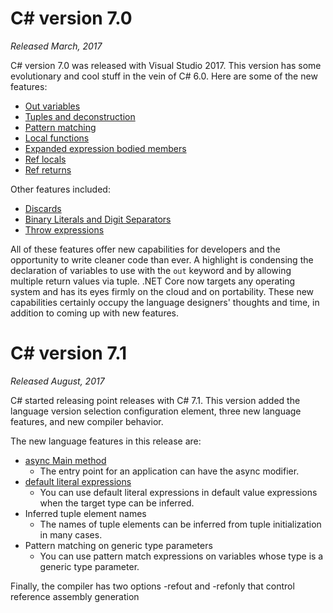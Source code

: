 # C# version 7.0

*Released March, 2017*

C# version 7.0 was released with Visual Studio 2017. This version has some evolutionary and cool stuff in the vein of C# 6.0. Here are some of the new features:

* [Out variables](https://learn.microsoft.com/en-us/dotnet/csharp/language-reference/keywords/out-parameter-modifier)
* [Tuples and deconstruction](https://learn.microsoft.com/en-us/dotnet/csharp/language-reference/builtin-types/value-tuples)
* [Pattern matching](https://learn.microsoft.com/en-us/dotnet/csharp/fundamentals/functional/pattern-matching)
* [Local functions](https://learn.microsoft.com/en-us/dotnet/csharp/programming-guide/classes-and-structs/local-functions)
* [Expanded expression bodied members](https://learn.microsoft.com/en-us/dotnet/csharp/programming-guide/statements-expressions-operators/expression-bodied-members)
* [Ref locals](https://learn.microsoft.com/en-us/dotnet/csharp/language-reference/statements/declarations#ref-locals)
* [Ref returns](https://learn.microsoft.com/en-us/dotnet/csharp/language-reference/statements/jump-statements#ref-returns)

Other features included:
* [Discards](https://learn.microsoft.com/en-us/dotnet/csharp/fundamentals/functional/discards)
* [Binary Literals and Digit Separators](https://www.tutorialspoint.com/what-are-binary-literals-and-digit-separators-in-chash-7-0)
* [Throw expressions](https://learn.microsoft.com/en-us/dotnet/csharp/language-reference/keywords/throw#the-throw-expression)

All of these features offer new capabilities for developers and the opportunity to write cleaner code than ever. A highlight is condensing the declaration of variables to use with the ```out``` keyword and by allowing multiple return values via tuple. .NET Core now targets any operating system and has its eyes firmly on the cloud and on portability. These new capabilities certainly occupy the language designers' thoughts and time, in addition to coming up with new features.

# C# version 7.1

*Released August, 2017*

C# started releasing point releases with C# 7.1. This version added the language version selection configuration element, three new language features, and new compiler behavior.

The new language features in this release are:

* [async Main method](https://learn.microsoft.com/en-us/dotnet/csharp/fundamentals/program-structure/main-command-line)
  * The entry point for an application can have the async modifier.
* [default literal expressions](https://learn.microsoft.com/en-us/dotnet/csharp/language-reference/operators/default#default-literal)
  * You can use default literal expressions in default value expressions when the target type can be inferred.
* Inferred tuple element names
  * The names of tuple elements can be inferred from tuple initialization in many cases.
* Pattern matching on generic type parameters
  * You can use pattern match expressions on variables whose type is a generic type parameter.

Finally, the compiler has two options -refout and -refonly that control reference assembly generation